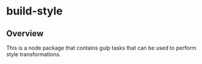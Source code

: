 # build-style

## Overview
This is a node package that contains gulp tasks that can be used to perform style transformations.